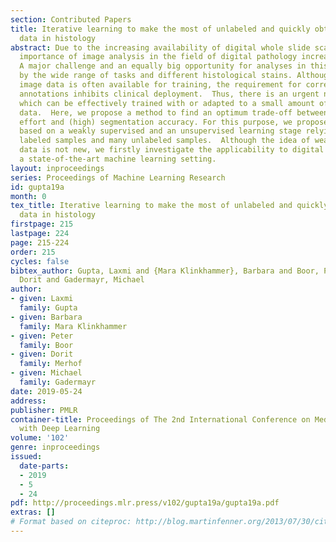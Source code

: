 ```yaml
---
section: Contributed Papers
title: Iterative learning to make the most of unlabeled and quickly obtained labeled
  data in histology
abstract: Due to the increasing availability of digital whole slide scanners, the
  importance of image analysis in the field of digital pathology increased significantly.
  A major challenge and an equally big opportunity for analyses in this field is given
  by the wide range of tasks and different histological stains. Although sufficient
  image data is often available for training, the requirement for corresponding expert
  annotations inhibits clinical deployment.  Thus, there is an urgent need for methods
  which can be effectively trained with or adapted to a small amount of labeled training
  data.  Here, we propose a method to find an optimum trade-off between (low) annotation
  effort and (high) segmentation accuracy. For this purpose, we propose an approach
  based on a weakly supervised and an unsupervised learning stage relying on few roughly
  labeled samples and many unlabeled samples.  Although the idea of weakly annotated
  data is not new, we firstly investigate the applicability to digital pathology in
  a state-of-the-art machine learning setting.
layout: inproceedings
series: Proceedings of Machine Learning Research
id: gupta19a
month: 0
tex_title: Iterative learning to make the most of unlabeled and quickly obtained labeled
  data in histology
firstpage: 215
lastpage: 224
page: 215-224
order: 215
cycles: false
bibtex_author: Gupta, Laxmi and {Mara Klinkhammer}, Barbara and Boor, Peter and Merhof,
  Dorit and Gadermayr, Michael
author:
- given: Laxmi
  family: Gupta
- given: Barbara
  family: Mara Klinkhammer
- given: Peter
  family: Boor
- given: Dorit
  family: Merhof
- given: Michael
  family: Gadermayr
date: 2019-05-24
address: 
publisher: PMLR
container-title: Proceedings of The 2nd International Conference on Medical Imaging
  with Deep Learning
volume: '102'
genre: inproceedings
issued:
  date-parts:
  - 2019
  - 5
  - 24
pdf: http://proceedings.mlr.press/v102/gupta19a/gupta19a.pdf
extras: []
# Format based on citeproc: http://blog.martinfenner.org/2013/07/30/citeproc-yaml-for-bibliographies/
---
```

